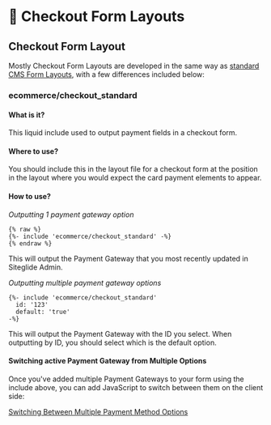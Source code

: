# 🔹 Checkout Form Layouts

## Checkout Form Layout

Mostly Checkout Form Layouts are developed in the same way as [standard CMS Form Layouts](../../../../cms/forms/forms-reference.md), with a few differences included below:

### ecommerce/checkout\_standard

#### What is it?

This liquid include used to output payment fields in a checkout form.

#### Where to use?

You should include this in the layout file for a checkout form at the position in the layout where you would expect the card payment elements to appear.

#### How to use?

_Outputting 1 payment gateway option_

```liquid
{% raw %}
{%- include 'ecommerce/checkout_standard' -%}
{% endraw %}

```

This will output the Payment Gateway that you most recently updated in Siteglide Admin.

_Outputting multiple payment gateway options_

```liquid
{%- include 'ecommerce/checkout_standard'
  id: '123'
  default: 'true'
-%}
```

This will output the Payment Gateway with the ID you select. When outputting by ID, you should select which is the default option.

#### Switching active Payment Gateway from Multiple Options

Once you've added multiple Payment Gateways to your form using the include above, you can add JavaScript to switch between them on the client side:

[Switching Between Multiple Payment Method Options](../../introduction-1/switching-gateway.md)
